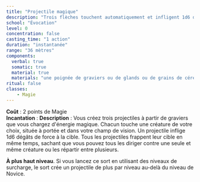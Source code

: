```yaml
---
title: "Projectile magique"
description: "Trois flèches touchent automatiquement et infligent 1d6 dégâts."
school: "Évocation"
level: 0
concentration: false
casting_time: "1 action"
duration: "instantanée"
range: "36 mètres"
components:
  verbal: true
  somatic: true
  material: true
  materials: "une poignée de graviers ou de glands ou de grains de céréales "
ritual: false
classes:
    - Magie
---
```

**Coût** : 2 points de Magie  
**Incantation** : 
**Description** : Vous créez trois projectiles à partir de graviers que vous chargez d'énergie magique. Chacun touche une créature de votre choix, située à portée et dans votre champ de vision. Un projectile inflige 1d6 dégâts de force à la cible. Tous les projectiles frappent leur cible en même temps, sachant que vous pouvez tous les diriger contre une seule et même créature ou les répartir entre plusieurs.

**À plus haut niveau**. Si vous lancez ce sort en utilisant des niveaux de surcharge, le sort crée un projectile de plus par niveau au-delà du niveau de Novice.
